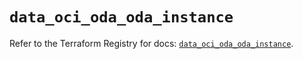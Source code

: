 # `data_oci_oda_oda_instance`

Refer to the Terraform Registry for docs: [`data_oci_oda_oda_instance`](https://registry.terraform.io/providers/oracle/oci/6.18.0/docs/data-sources/oda_oda_instance).
